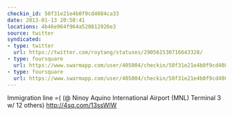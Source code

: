 ```yaml
---
checkin_id: 50f31e21e4b0f9cd4084ca33
date: 2013-01-13 20:50:41
locations: 4b46e964f964a520812926e3
source: twitter
syndicated:
- type: twitter
  url: https://twitter.com/roytang/statuses/290561530716643328/
- type: foursquare
  url: https://www.swarmapp.com/user/405004/checkin/50f31e21e4b0f9cd4084ca33?s=XXyC8JlTHH-r2q1LkDHpcIPRxvA&ref=tw
- type: foursquare
  url: https://www.swarmapp.com/user/405004/checkin/50f31e21e4b0f9cd4084ca33?s=XXyC8JlTHH-r2q1LkDHpcIPRxvA&ref=tw
---
```


Immigration line =( (@ Ninoy Aquino International Airport (MNL) Terminal 3 w/ 12 others) http://4sq.com/13ssWlW